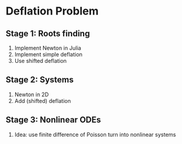 # Deflation Problem

## Stage 1: Roots finding
1) Implement Newton in Julia
2) Implement simple deflation
3) Use shifted deflation

## Stage 2: Systems
1) Newton in 2D
2) Add (shifted) deflation

## Stage 3: Nonlinear ODEs
1) Idea: use finite difference of Poisson turn into nonlinear systems